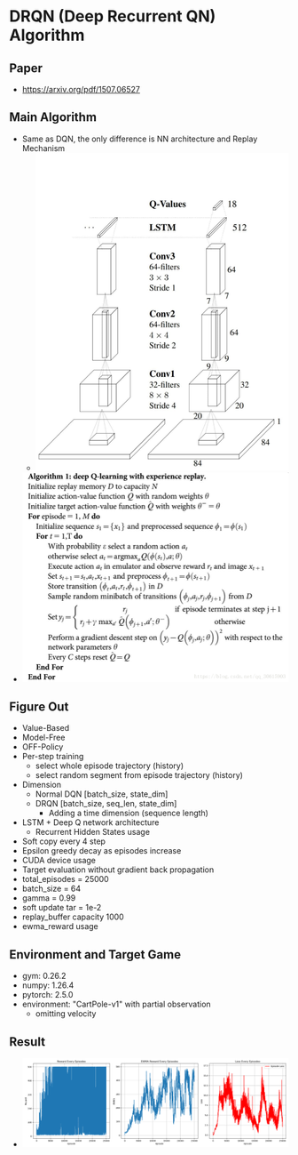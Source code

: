 # DRQN (Deep Recurrent QN) Algorithm
## Paper
* https://arxiv.org/pdf/1507.06527
## Main Algorithm
* Same as DQN, the only difference is NN architecture and Replay Mechanism
  * ![DRQN-structure-CNN](drqn.jpeg)
* ![DQN-Algorithm](DQN-algorithm.png)
## Figure Out
* Value-Based
* Model-Free
* OFF-Policy
* Per-step training
  * select whole episode trajectory (history)
  * select random segment from episode trajectory (history)
* Dimension
  * Normal DQN [batch_size, state_dim]
  * DRQN [batch_size, seq_len, state_dim]
    * Adding a time dimension (sequence length)
* LSTM + Deep Q network architecture
  * Recurrent Hidden States usage
* Soft copy every 4 step
* Epsilon greedy decay as episodes increase
* CUDA device usage
* Target evaluation without gradient back propagation 
* total_episodes = 25000
* batch_size = 64
* gamma      = 0.99
* soft update tar = 1e-2
* replay_buffer capacity 1000
* ewma_reward usage
## Environment and Target Game
* gym: 0.26.2
* numpy: 1.26.4 
* pytorch: 2.5.0 
* environment: "CartPole-v1" with partial observation
  * omitting velocity
## Result
* ![DRQN](DRQN_Target_plot-whole.png)